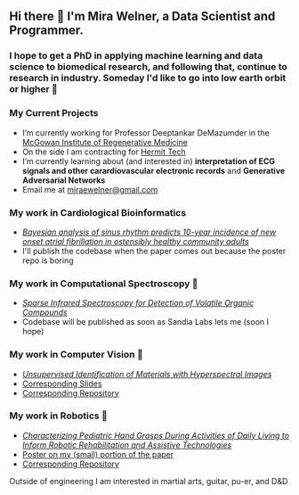 ## Hi there 👋 I'm Mira Welner, a Data Scientist and Programmer.
### I hope to get a PhD in applying machine learning and data science to biomedical research, and following that, continue to research in industry. Someday I'd like to go into low earth orbit or higher 🚀

### My Current Projects 
- I’m currently working for Professor Deeptankar DeMazumder in the [McGowan Institute of Regenerative Medicine](https://mirm-pitt.net/)
- On the side I am contracting for [Hermit Tech](https://www.hermit-tech.com/)
- I’m currently learning about (and interested in) <b>interpretation of ECG signals and other carardiovascular electronic records</b> and <b>Generative Adversarial Networks</b>
- Email me at miraewelner@gmail.com

### My work in Cardiological Bioinformatics
* [<i>Bayesian analysis of sinus rhythm predicts 10-year incidence of new onset atrial fibrillation in ostensibly healthy community adults</i>](https://mirawelner.com/docs/macsos.html)
* I'll publish the codebase when the paper comes out because the poster repo is boring

### My work in Computational Spectroscopy 🌈
* [<i>Sparse Infrared Spectroscopy for Detection of Volatile Organic Compounds</i>](https://arxiv.org/abs/2506.20678)
* Codebase will be published as soon as Sandia Labs lets me (soon I hope)

### My work in Computer Vision 👀
* [<i>Unsupervised Identification of Materials with Hyperspectral Images</i>](https://ojs.aaai.org/index.php/AAAI/article/view/21708)
* [Corresponding Slides](https://burningsilicon.dev/docs/rice_poster.pdf)
* [Corresponding Repository](https://github.com/MiraWelner/Unsupervised-Identification-of-Materials-with-Hyperspectral-Images-code)


### My work in Robotics 🤖
* [<i>Characterizing Pediatric Hand Grasps During Activities of Daily Living to Inform Robotic Rehabilitation and Assistive Technologies
</i>](https://pubmed.ncbi.nlm.nih.gov/36176073/)
* [Poster on my (small) portion of the paper](https://burningsilicon.dev/docs/schofield_presentation.pdf)
* [Corresponding Repository](https://github.com/MiraWelner/prosthetic_game)

Outside of engineering I am interested in martial arts, guitar, pu-er, and D&D

